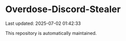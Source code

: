 # Overdose-Discord-Stealer

Last updated: 2025-07-02 01:42:33

This repository is automatically maintained.
